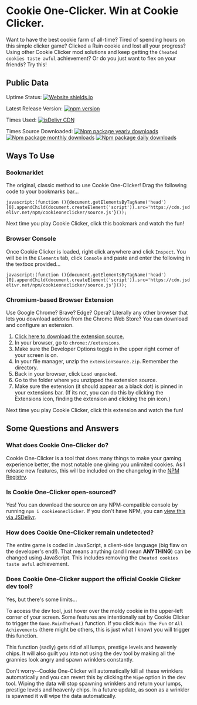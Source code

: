 # Cookie One-Clicker. Win at Cookie Clicker.
Want to have the best cookie farm of all-time? Tired of spending hours on this simple clicker game? Clicked a Ruin cookie and lost all your progress? Using other Cookie Clicker mod solutions and keep getting the `Cheated cookies taste awful` achievement? Or do you just want to flex on your friends? Try this!
## Public Data
Uptime Status: [![Website shields.io](https://img.shields.io/website-up-down-green-red/http/cdn.jsdelivr.com.svg)](https://npmjs.com/package/cookieoneclicker)

Latest Release Version: [![npm version](https://badge.fury.io/js/cookieoneclicker.svg)](https://npmjs.com/package/cookieoneclicker)

Times Used: [![jsDelivr CDN](https://data.jsdelivr.com/v1/package/npm/cookieoneclicker/badge?style=rounded)](https://npmjs.ccom/package/cookieoneclicker)

Times Source Downloaded: [![Npm package yearly downloads](https://badgen.net/npm/dy/cookieoneclicker)](https://npmjs.com/package/cookieoneclicker)
 [![Npm package monthly downloads](https://badgen.net/npm/dm/cookieoneclicker)](https://npmjs.ccom/package/cookieoneclicker) [![Npm package daily downloads](https://badgen.net/npm/dd/cookieoneclicker)](https://npmjs.com/package/cookieoneclicker)
 
## Ways To Use
### Bookmarklet
The original, classic method to use Cookie One-Clicker! Drag the following code to your bookmarks bar... 

``javascript:(function (){document.getElementsByTagName('head')[0].appendChild(document.createElement('script')).src='https://cdn.jsdelivr.net/npm/cookieoneclicker/source.js'}());``

Next time you play Cookie Clicker, click this bookmark and watch the fun!
### Browser Console
Once Cookie Clicker is loaded, right click anywhere and click `Inspect`. You will be in the `Elements` tab, click `Console` and paste and enter the following in the textbox provided...

``javascript:(function (){document.getElementsByTagName('head')[0].appendChild(document.createElement('script')).src='https://cdn.jsdelivr.net/npm/cookieoneclicker/source.js'}());``

### Chromium-based Browser Extension
Use Google Chrome? Brave? Edge? Opera? Literally any other browser that lets you download addons from the Chrome Web Store? You can download and configure an extension.

1. [Click here to download the extension source.](https://cdn.jsdelivr.net/gh/chillsocial/CookieOneClicker@main/extensionSource.zip)
2. In your browser, go to `chrome://extensions`.
3. Make sure the Developer Options toggle in the upper right corner of your screen is on.
4. In your file manager, unzip the `extensionSource.zip`. Remember the directory.
5. Back in your browser, click `Load unpacked`.
6. Go to the folder where you unzipped the extension source.
7. Make sure the extension (it should appear as a black dot) is pinned in your extensions bar. (If its not, you can do this by clicking the Extensions icon, finding the extension and clicking the pin icon.)

Next time you play Cookie Clicker, click this extension and watch the fun!
## Some Questions and Answers
### What does Cookie One-Clicker do?
Cookie One-Clicker is a tool that does many things to make your gaming experience better, the most notable one giving you unlimited cookies. As I release new features, this will be included on the changelog in the [NPM Registry](https://www.npmjs.com/package/cookieoneclicker).
### Is Cookie One-Clicker open-sourced?
Yes! You can download the source on any NPM-compatible console by running `npm i cookieoneclicker`. If you don't have NPM, you can [view this via JSDelivr](https://cdn.jsdelivr.net/npm/cookieoneclicker).
### How does Cookie One-Clicker remain undetected?
The entire game is coded in JavaScript, a client-side language (big flaw on the developer's end!). That means anything (and I mean **ANYTHING**) can be changed using JavaScript. This includes removing the `Cheated cookies taste awful` achievement.
### Does Cookie One-Clicker support the official Cookie Clicker dev tool?
Yes, but there's some limits...

To access the dev tool, just hover over the moldy cookie in the upper-left corner of your screen. Some features are intentionally sat by Cookie Clicker to trigger the `Game.RuinTheFun()` function. If you click `Ruin The Fun` or `All Achievements` (there might be others, this is just what I know) you will trigger this function.

This function (sadly) gets rid of all lumps, prestige levels and heavenly chips. It will also guilt you into not using the dev tool by making all the grannies look angry and spawn wrinklers constantly.

Don't worry--Cookie One-Clicker will automatically kill all these wrinklers automatically and you can revert this by clicking the `Wipe` option in the dev tool. Wiping the data will stop spawning wrinklers and return your lumps, prestige levels and heavenly chips. In a future update, as soon as a wrinkler is spawned it will wipe the data automatically.
